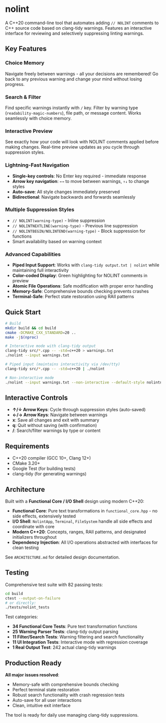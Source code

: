# nolint

A C++20 command-line tool that automates adding `// NOLINT` comments to C++ source code based on clang-tidy warnings. Features an interactive interface for reviewing and selectively suppressing linting warnings.

## Key Features

###   **Choice Memory**
Navigate freely between warnings - all your decisions are remembered! Go back to any previous warning and change your mind without losing progress.

###   **Search & Filter** 
Find specific warnings instantly with `/` key. Filter by warning type (`readability-magic-numbers`), file path, or message content. Works seamlessly with choice memory.

###   **Interactive Preview**
See exactly how your code will look with NOLINT comments applied before making changes. Real-time preview updates as you cycle through suppression styles.

###   **Lightning-Fast Navigation**
- **Single-key controls**: No Enter key required - immediate response
- **Arrow key navigation**: `←→` to move between warnings, `↑↓` to change styles
- **Auto-save**: All style changes immediately preserved
- **Bidirectional**: Navigate backwards and forwards seamlessly

###   **Multiple Suppression Styles**
- `// NOLINT(warning-type)` - Inline suppression
- `// NOLINTNEXTLINE(warning-type)` - Previous line suppression  
- `// NOLINTBEGIN/NOLINTEND(warning-type)` - Block suppression for functions
- Smart availability based on warning context

###   **Advanced Capabilities**
- **Piped Input Support**: Works with `clang-tidy output.txt | nolint` while maintaining full interactivity
- **Color-coded Display**: Green highlighting for NOLINT comments in preview
- **Atomic File Operations**: Safe modification with proper error handling
- **Memory-Safe**: Comprehensive bounds checking prevents crashes
- **Terminal-Safe**: Perfect state restoration using RAII patterns

## Quick Start

```bash
# Build
mkdir build && cd build
cmake -DCMAKE_CXX_STANDARD=20 ..
make -j$(nproc)

# Interactive mode with clang-tidy output
clang-tidy src/*.cpp -- -std=c++20 > warnings.txt
./nolint --input warnings.txt

# Piped input (maintains interactivity via /dev/tty)
clang-tidy src/*.cpp -- -std=c++20 | ./nolint

# Non-interactive mode
./nolint --input warnings.txt --non-interactive --default-style nolintnextline
```

## Interactive Controls

- **↑/↓ Arrow Keys**: Cycle through suppression styles (auto-saved)
- **←/→ Arrow Keys**: Navigate between warnings  
- **x**: Save all changes and exit with summary
- **q**: Quit without saving (with confirmation)
- **/**: Search/filter warnings by type or content

## Requirements

- C++20 compiler (GCC 10+, Clang 12+)
- CMake 3.20+
- Google Test (for building tests)
- clang-tidy (for generating warnings)

## Architecture

Built with a **Functional Core / I/O Shell** design using modern C++20:
- **Functional Core**: Pure text transformations in `functional_core.hpp` - no side effects, extensively tested
- **I/O Shell**: `NolintApp`, `Terminal`, `FileSystem` handle all side effects and coordinate with core
- **Modern C++20**: Concepts, ranges, RAII patterns, and designated initializers throughout
- **Dependency Injection**: All I/O operations abstracted with interfaces for clean testing

See `ARCHITECTURE.md` for detailed design documentation.

## Testing

Comprehensive test suite with 82 passing tests:

```bash
cd build
ctest --output-on-failure
# or directly:
./tests/nolint_tests
```

Test categories:
- **34 Functional Core Tests**: Pure text transformation functions
- **25 Warning Parser Tests**: clang-tidy output parsing
- **11 Filter/Search Tests**: Warning filtering and search functionality  
- **11 UI Integration Tests**: Interactive mode with regression coverage
- **1 Real Output Test**: 242 actual clang-tidy warnings

## Production Ready

  **All major issues resolved**:
- Memory-safe with comprehensive bounds checking
- Perfect terminal state restoration
- Robust search functionality with crash regression tests
- Auto-save for all user interactions
- Clean, intuitive exit interface

The tool is ready for daily use managing clang-tidy suppressions.
